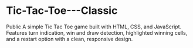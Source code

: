 # Tic-Tac-Toe---Classic
 Public A simple Tic Tac Toe game built with HTML, CSS, and JavaScript. Features turn indication, win and draw detection, highlighted winning cells, and a restart option with a clean, responsive design.
